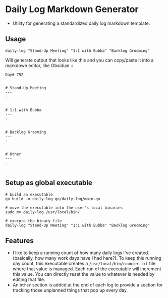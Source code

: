# Daily Log Markdown Generator
- Utility for generating a standardized daily log markdown template.

## Usage
`daily-log "Stand-Up Meeting" "1:1 with Bubba" "Backlog Grooming"`

Will generate output that looks like this and you can copy/paste it into a markdown editor, like Obsidian ::
```
Day# 752


# Stand-Up Meeting
---
- 


# 1:1 with Bubba
---
- 


# Backlog Grooming
---
- 


# Other
---
- 


```

## Setup as global executable
```
# build an executable
go build -o daily-log go/daily-log/main.go

# move the executable into the user's local binaries
sudo mv daily-log /usr/local/bin/

# execute the binary file
daily-log "Stand-Up Meeting" "1:1 with Bubba" "Backlog Grooming"
```

## Features
- I like to keep a running count of how many daily logs I've created.  (basically, how many work days have I had here?).  To keep this running day count, this executable creates a `/usr/local/bin/counter.txt` file where that value is managed.  Each run of the executable will increment this value.  You can directly reset the value to whatever is needed by editing that file.
- An `Other` section is added at the end of each log to provide a section for tracking those unplanned things that pop up every day.